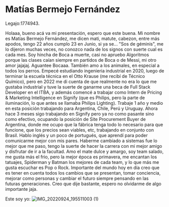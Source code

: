 # Matías Bermejo Fernández
Legajo:1774943.

Holaaa, bueno acá va mi presentación, espero que este buena. Mi nombre es Matías Bermejo Fernández, me dicen mati, matute, cabezon, entre más apodos, tengo 22 años cumplo 23 en Junio, si ya se... "Sos de géminis", 
me lo dijeron muchas veces, no conozco nada de los signos con suerte cual es cada mes. 
Soy hincha de Boca a muerte, casi no apruebo Algoritmos porque las clases caían siempre en partidos de Boca o de Messi, mi otro amor jajajaj. Aguantee Bocaaa. También amo a los animales, en especial a todos los perros.
Empecé estudiando ingenieria industrial en 2020, luego de terminar la escuela técnica en el Otto Krause (me recibí de Técnico Químico), pero en 2022 me di cuenta de que realmente no era lo que me gustaba industrial y
tuve la suerte de ganarme una beca de Full Stack Developer en el ITBA, y además comencé a trabajar como Intern de Pricing & Marketing Intelligence en Signify (que es Philips, pero la parte de iluminación, lo que antes
se llamaba Philips Lighting). Trabaje 1 año y medio en esta posición trabajando para Argentina, Chile, Perú y Uruguay. Ahora hace 3 meses sigo trabajando en Signify pero ya no como pasante sino como efectivo, ocupando
la posición de Site Procurement Buyer de Argentina, donde me ocupo que la fábrica tenga todo lo necesario para que funcione, que los precios sean viables, etc, trabajando en conjunto con Brasil.
Hablo inglés y un poco de portugués, que aprendí para poder comunicarme mejor con mis pares.
Haberme cambiado a sistemas fue lo mejor que me paso, tengo la suerte de hacer la carrera con mi mejor amigo y disfrutar de ir a la facultad. 
Amo el mate dulce y amargo, soy team salado, me gusta más el frio, pero la mejor época es primavera, me encantan los tatuajes, Spiderman y Batman los mejores de cada team, y lo que más me gusta escuchar es Pop o Rock.
Importante del mundo hoy en día creo que es tener en cuenta todos los cambios que se presentan, tomar conciencia, mejorar como personas y cambiar el futuro siempre pensando en las futuras generaciones.
Creo que dije bastante, espero no olvidarme de algo importante jaja.

Este soy yo:
![IMG_20220924_195511003 (1)](https://github.com/pdepjm/2024-tp0-presentacion-MatttiB/assets/105322158/152f03d3-fbb2-425b-8aa5-bdfad9321c42)





